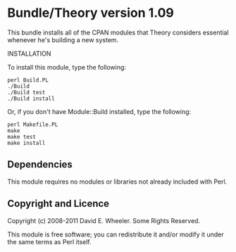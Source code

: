 Bundle/Theory version 1.09
==========================

This bundle installs all of the CPAN modules that Theory considers essential
whenever he's building a new system.

INSTALLATION

To install this module, type the following:

    perl Build.PL
    ./Build
    ./Build test
    ./Build install

Or, if you don't have Module::Build installed, type the following:

    perl Makefile.PL
    make
    make test
    make install

Dependencies
------------

This module requires no modules or libraries not already included with Perl.

Copyright and Licence
---------------------

Copyright (c) 2008-2011 David E. Wheeler. Some Rights Reserved.

This module is free software; you can redistribute it and/or modify it under
the same terms as Perl itself.
